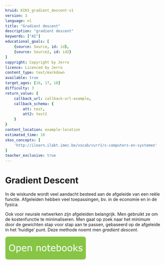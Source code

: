 ```yaml
---
hruid: KIKS_gradient_descent-v1
version: 3
language: nl
title: "Gradient descent"
description: "gradient descent"
keywords: ["AI"]
educational_goals: [
    {source: Source, id: id}, 
    {source: Source2, id: id2}
]
copyright: Copyright by Jerro
licence: Licenced by Jerro
content_type: text/markdown
available: true
target_ages: [16, 17, 18]
difficulty: 3
return_value: {
    callback_url: callback-url-example,
    callback_schema: {
        att: test,
        att2: test2
    }
}
content_location: example-location
estimated_time: 10
skos_concepts: [
    'http://ilearn.ilabt.imec.be/vocab/curr1/s-computers-en-systemen'
]
teacher_exclusive: true
---
```


# Gradient Descent
In de wiskunde wordt veel aandacht besteed aan de afgeleide van een reële functie. Afgeleiden hebben veel toepassingen, bv. in de economie en in de fysica.

Ook voor neurale netwerken zijn afgeleiden belangrijk. Men gebruikt ze om de kostenfunctie te minimaliseren. Men gaat op zoek naar het minimum door de
gewichten stap voor stap aan te passen, gebaseerd op de afgeleide in het ‘huidige’ punt. Deze methode noemt men _gradient descent_.

[![](embed/Knop.png "Knop")](https://kiks.ilabt.imec.be/jupyterhub/?id=1760 "Gradient descent")
